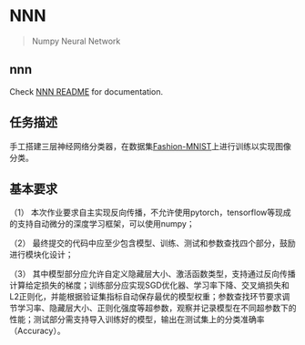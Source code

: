 # NNN
> Numpy Neural Network

## nnn
Check [NNN README](./nnn/readme.md) for documentation.


## 任务描述
手工搭建三层神经网络分类器，在数据集[Fashion-MNIST](https://github.com/zalandoresearch/fashion-mnist)上进行训练以实现图像分类。

## 基本要求
（1） 本次作业要求自主实现反向传播，不允许使用pytorch，tensorflow等现成的支持自动微分的深度学习框架，可以使用numpy；

（2） 最终提交的代码中应至少包含模型、训练、测试和参数查找四个部分，鼓励进行模块化设计；

（3） 其中模型部分应允许自定义隐藏层大小、激活函数类型，支持通过反向传播计算给定损失的梯度；训练部分应实现SGD优化器、学习率下降、交叉熵损失和L2正则化，并能根据验证集指标自动保存最优的模型权重；参数查找环节要求调节学习率、隐藏层大小、正则化强度等超参数，观察并记录模型在不同超参数下的性能；测试部分需支持导入训练好的模型，输出在测试集上的分类准确率（Accuracy）。